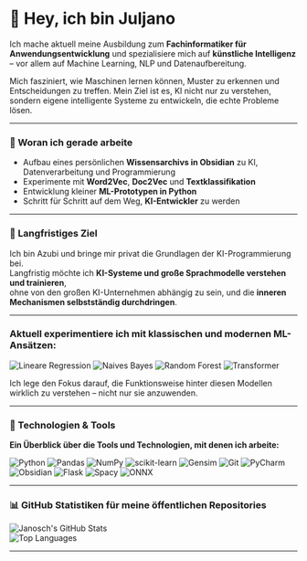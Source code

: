 # 👋 Hey, ich bin Juljano 


Ich mache aktuell meine Ausbildung zum **Fachinformatiker für Anwendungsentwicklung** und spezialisiere mich auf **künstliche Intelligenz** – vor allem auf Machine Learning, NLP und Datenaufbereitung.  

Mich fasziniert, wie Maschinen lernen können, Muster zu erkennen und Entscheidungen zu treffen. Mein Ziel ist es, KI nicht nur zu verstehen, sondern eigene intelligente Systeme zu entwickeln, die echte Probleme lösen.  

---

### 🔭 Woran ich gerade arbeite  
- Aufbau eines persönlichen **Wissensarchivs in Obsidian** zu KI, Datenverarbeitung und Programmierung  
- Experimente mit **Word2Vec**, **Doc2Vec** und **Textklassifikation**  
- Entwicklung kleiner **ML-Prototypen in Python**
- Schritt für Schritt auf dem Weg, **KI-Entwickler** zu werden

---

### 🚀 Langfristiges Ziel  
Ich bin Azubi und bringe mir privat die Grundlagen der KI-Programmierung bei.  
Langfristig möchte ich **KI-Systeme und große Sprachmodelle verstehen und trainieren**,  
ohne von den großen KI-Unternehmen abhängig zu sein, und die **inneren Mechanismen selbstständig durchdringen**.

---
### Aktuell experimentiere ich mit klassischen und modernen ML-Ansätzen:
![Lineare Regression](https://img.shields.io/badge/Lineare%20Regression-FF0000?style=for-the-badge&logo=scikitlearn&logoColor=white)
![Naives Bayes](https://img.shields.io/badge/naive%20Bayes-FF0000?style=for-the-badge&logo=scikitlearn&logoColor=white)
![Random Forest](https://img.shields.io/badge/Random%20Forest-FF0000?style=for-the-badge&logo=scikitlearn&logoColor=white)
![Transformer](https://img.shields.io/badge/Transformer-FF0000?style=for-the-badge&logo=scikitlearn&logoColor=white)


Ich lege den Fokus darauf, die Funktionsweise hinter diesen Modellen wirklich zu verstehen – nicht nur sie anzuwenden.

---

### 🧠 Technologien & Tools  
**Ein Überblick über die Tools und Technologien, mit denen ich arbeite:**  

![Python](https://img.shields.io/badge/Python-3776AB?style=for-the-badge&logo=python&logoColor=white)
![Pandas](https://img.shields.io/badge/Pandas-150458?style=for-the-badge&logo=pandas&logoColor=white)
![NumPy](https://img.shields.io/badge/NumPy-013243?style=for-the-badge&logo=numpy&logoColor=white)
![scikit-learn](https://img.shields.io/badge/scikit--learn-F7931E?style=for-the-badge&logo=scikit-learn&logoColor=white)
![Gensim](https://img.shields.io/badge/Gensim-66CC00?style=for-the-badge&logo=python&logoColor=white)
![Git](https://img.shields.io/badge/Git-F05032?style=for-the-badge&logo=git&logoColor=white)
![PyCharm](https://img.shields.io/badge/PyCharm-000000?style=for-the-badge&logo=pycharm&logoColor=white)
![Obsidian](https://img.shields.io/badge/Obsidian-483699?style=for-the-badge&logo=obsidian&logoColor=white)
![Flask](https://img.shields.io/badge/Flask-3BABC3?logo=flask&logoColor=fff&style=flat-square)
![Spacy](https://img.shields.io/badge/Spacy-FF0000?style=for-the-badge&logo=scikitlearn&logoColor=white)
![ONNX](https://img.shields.io/badge/ONNX-FF0000?logo=ONNX&logoColor=white)

---

### 📊 GitHub Statistiken für meine öffentlichen Repositories

![Janosch's GitHub Stats](https://github-readme-stats.vercel.app/api?username=Juljano&show_icons=true&theme=tokyonight)  
![Top Languages](https://github-readme-stats.vercel.app/api/top-langs/?username=Juljano&layout=compact&theme=tokyonight)

---
